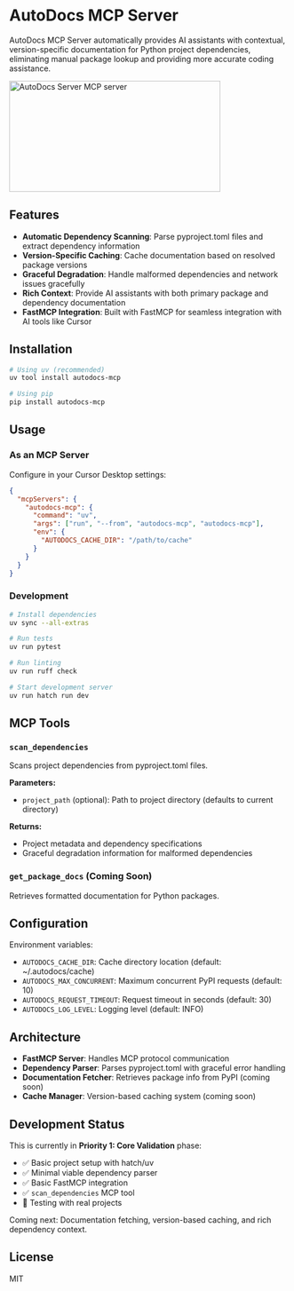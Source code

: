 # AutoDocs MCP Server

AutoDocs MCP Server automatically provides AI assistants with contextual, version-specific documentation for Python project dependencies, eliminating manual package lookup and providing more accurate coding assistance.

<a href="https://glama.ai/mcp/servers/@bradleyfay/autodoc-mcp">
  <img width="380" height="200" src="https://glama.ai/mcp/servers/@bradleyfay/autodoc-mcp/badge" alt="AutoDocs Server MCP server" />
</a>

## Features

- **Automatic Dependency Scanning**: Parse pyproject.toml files and extract dependency information
- **Version-Specific Caching**: Cache documentation based on resolved package versions
- **Graceful Degradation**: Handle malformed dependencies and network issues gracefully
- **Rich Context**: Provide AI assistants with both primary package and dependency documentation
- **FastMCP Integration**: Built with FastMCP for seamless integration with AI tools like Cursor

## Installation

```bash
# Using uv (recommended)
uv tool install autodocs-mcp

# Using pip
pip install autodocs-mcp
```

## Usage

### As an MCP Server

Configure in your Cursor Desktop settings:

```json
{
  "mcpServers": {
    "autodocs-mcp": {
      "command": "uv",
      "args": ["run", "--from", "autodocs-mcp", "autodocs-mcp"],
      "env": {
        "AUTODOCS_CACHE_DIR": "/path/to/cache"
      }
    }
  }
}
```

### Development

```bash
# Install dependencies
uv sync --all-extras

# Run tests
uv run pytest

# Run linting
uv run ruff check

# Start development server
uv run hatch run dev
```

## MCP Tools

### `scan_dependencies`

Scans project dependencies from pyproject.toml files.

**Parameters:**
- `project_path` (optional): Path to project directory (defaults to current directory)

**Returns:**
- Project metadata and dependency specifications
- Graceful degradation information for malformed dependencies

### `get_package_docs` (Coming Soon)

Retrieves formatted documentation for Python packages.

## Configuration

Environment variables:

- `AUTODOCS_CACHE_DIR`: Cache directory location (default: ~/.autodocs/cache)
- `AUTODOCS_MAX_CONCURRENT`: Maximum concurrent PyPI requests (default: 10)
- `AUTODOCS_REQUEST_TIMEOUT`: Request timeout in seconds (default: 30)
- `AUTODOCS_LOG_LEVEL`: Logging level (default: INFO)

## Architecture

- **FastMCP Server**: Handles MCP protocol communication
- **Dependency Parser**: Parses pyproject.toml with graceful error handling
- **Documentation Fetcher**: Retrieves package info from PyPI (coming soon)
- **Cache Manager**: Version-based caching system (coming soon)

## Development Status

This is currently in **Priority 1: Core Validation** phase:

- ✅ Basic project setup with hatch/uv
- ✅ Minimal viable dependency parser
- ✅ Basic FastMCP integration
- ✅ `scan_dependencies` MCP tool
- 🚧 Testing with real projects

Coming next: Documentation fetching, version-based caching, and rich dependency context.

## License

MIT